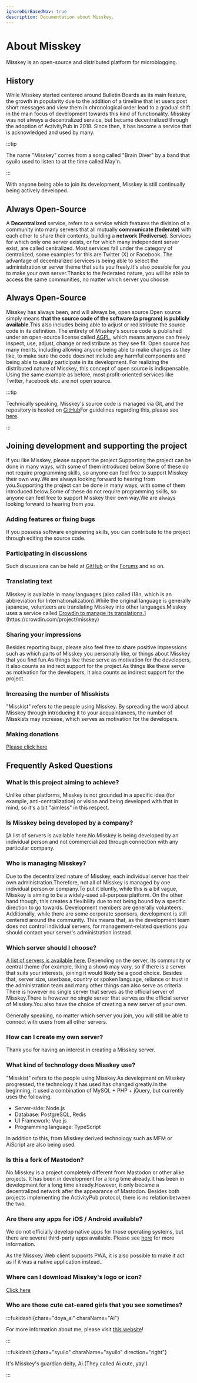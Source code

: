 ```yaml
---
ignoreDirBasedNav: true
description: Documentation about Misskey.
---
```


# About Misskey

Misskey is an open-source and distributed platform for microblogging.

## History

While Misskey started centered around Bulletin Boards as its main feature, the growth in popularity due to the addition of a timeline that let users post short messages and view them in chronological order lead to a gradual shift in the main focus of development towards this kind of functionality.
Misskey was not always a decentralized service, but became decentralized through the adoption of ActivityPub in 2018. Since then, it has become a service that is acknowledged and used by many.

:::tip

The name "Misskey" comes from a song called "Brain Diver" by a band that syuilo used to listen to at the time called May'n.

:::

With anyone being able to join its development, Misskey is still continually being actively developed.

## Always Open-Source

A <b>Decentralized</b> service, refers to a service which features the division of a community into many servers that all mutually <b>communicate (federate)</b> with each other to share their contents, building a <b>network (Fediverse)</b>.
Services for which only one server exists, or for which many independent server exist, are called centralized. Most services fall under the category of centralized, some examples for this are Twitter (X) or Facebook.
The advantage of decentralized services is being able to select the administration or server theme that suits you freely.It's also possible for you to make your own server.Thanks to the federated nature, you will be able to access the same communities, no matter which server you choose.

## Always Open-Source

Misskey has always been, and will always be, open source.Open source simply means <b>that the source code of the software (a program) is publicly available</b>.This also includes being able to adjust or redistribute the source code in its definition.
The entirety of Misskey's source code is published under an open-source license called [AGPL](https://github.com/misskey-dev/misskey/blob/develop/LICENSE), which means anyone can freely inspect, use, adjust, change or redistribute as they see fit.
Open source has many merits, including allowing anyone being able to make changes as they like, to make sure the code does not include any harmful components and being able to easily participate in its development.
For realizing the distributed nature of Misskey, this concept of open source is indispensable.
Using the same example as before, most profit-oriented services like Twitter, Facebook etc. are not open source.

:::tip

Technically speaking, Misskey's source code is managed via Git, and the repository is hosted on [GitHub](https://github.com/misskey-dev)For guidelines regarding this, please see [here](https://github.com/misskey-dev/misskey/blob/develop/CONTRIBUTING.md).

:::

## Joining development and supporting the project

If you like Misskey, please support the project.Supporting the project can be done in many ways, with some of them introduced below\.Some of these do not require programming skills, so anyone can feel free to support Misskey their own way.We are always looking forward to hearing from you.Supporting the project can be done in many ways, with some of them introduced below\.Some of these do not require programming skills, so anyone can feel free to support Misskey their own way.We are always looking forward to hearing from you.

### Adding features or fixing bugs

If you possess software engineering skills, you can contribute to the project through editing the source code.

### Participating in discussions

Such discussions can be held at [GitHub](https://github.com/misskey-dev) or the [Forums](https://forum.misskey.io/) and so on.

### Translating text

Misskey is available in many languages (also called i18n, which is an abbreviation for Internationalization).While the original language is generally japanese, volunteers are translating Misskey into other languages.Misskey uses a service called [Crowdin to manage its translations.](https://crowdin.com/project/misskey)](https\://crowdin.com/project/misskey)

### Sharing your impressions

Besides reporting bugs, please also feel free to share positive impressions such as which parts of Misskey you personally like, or things about Misskey that you find fun.As things like these serve as motivation for the developers, it also counts as indirect support for the project.As things like these serve as motivation for the developers, it also counts as indirect support for the project.

### Increasing the number of Misskists

"Misskist" refers to the people using Misskey.
By spreading the word about Misskey through introducing it to your acquaintances, the number of Misskists may increase, which serves as motivation for the developers.

### Making donations

[Please click here](/docs/for-users/resources/donate/)

## Frequently Asked Questions

### What is this project aiming to achieve?

Unlike other platforms, Misskey is not grounded in a specific idea (for example, anti-centralization) or vision and being developed with that in mind, so it's a bit "aimless" in this respect.

<!-- TODO: ここにロードマップへのリンク -->

### Is Misskey being developed by a company?

[A list of servers is available here.No.Misskey is being developed by an individual person and not commercialized through connection with any particular company.

### Who is managing Misskey?

Due to the decentralized nature of Misskey, each individual server has their own administration.Therefore, not all of Misskey is managed by one individual person or company.To put it bluntly, while this is a bit vague, Misskey is aiming to be a widely-used all-purpose platform. On the other hand though, this creates a flexibility due to not being bound by a specific direction to go towards. Development members are generally volunteers. Additionally, while there are some corporate sponsors, development is still centered around the community. This means that, as the development team does not control individual servers, for management-related questions you should contact your server's administration instead.

### Which server should I choose?

[A list of servers is available here.](/servers/)
Depending on the server, its community or central theme (for example, liking a show) may vary, so if there is a server that suits your interests, joining it would likely be a good choice.
Besides that, server size, userbase, country or spoken language, reliance or trust in the administration team and many other things can also serve as criteria.
There is however no single server that serves as the official server of Misskey.There is however no single server that serves as the official server of Misskey.You also have the choice of creating a new server of your own.

Generally speaking, no matter which server you join, you will still be able to connect with users from all other servers.

### How can I create my own server?

Thank you for having an interest in creating a Misskey server.

### What kind of technology does Misskey use?

"Misskist" refers to the people using Misskey.As development on Misskey progressed, the technology it has used has changed greatly.In the beginning, it used a combination of MySQL + PHP + jQuery, but currently uses the following.

- Server-side: Node.js
- Database: PostgreSQL, Redis
- UI Framework: Vue.js
- Programming language: TypeScript

In addition to this, from Misskey derived technology such as MFM or AiScript are also being used.

### Is this a fork of Mastodon?

No.Misskey is a project completely different from Mastodon or other alike projects.
It has been in development for a long time already.It has been in development for a long time already.However, it only became a decentralized network after the appearance of Mastodon. Besides both projects implementing the ActivityPub protocol, there is no relation between the two.

### Are there any apps for iOS / Android available?

We do not officially develop native apps for those operating systems, but there are several third-party apps available. Please see [here](/docs/for-users/resources/apps/) for more information.

As the Misskey Web client supports PWA, it is also possible to make it act as if it was a native application instead..

### Where can I download Misskey's logo or icon?

[Click here](/brand-assets/)

### Who are those cute cat-eared girls that you see sometimes?

:::fukidashi{chara="doya_ai" charaName="Ai"}

For more information about me, please visit [this website](https://xn--931a.moe/)!

:::

:::fukidashi{chara="syuilo" charaName="syuilo" direction="right"}

It's Misskey's guardian deity, Ai.(They called Ai cute, yay!)

:::
